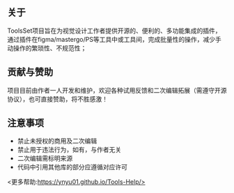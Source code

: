 ## 关于
ToolsSet项目旨在为视觉设计工作者提供开源的、便利的、多功能集成的插件，通过插件在figma/mastergo/PS等工具中或工具间，完成批量性的操作，减少手动操作的繁琐性、不规范性；

## 贡献与赞助
项目目前由作者一人开发和维护，欢迎各种试用反馈和二次编辑拓展（需遵守开源协议），也可直接赞助，将不胜感激！

## 注意事项
+ 禁止未授权的商用及二次编辑
+ 禁止用于违法行为，如有，与作者无关
+ 二次编辑需标明来源
+ 代码中引用其他库的部分应遵循对应许可<br>

<更多帮助:https://ynyu01.github.io/Tools-Help/>
